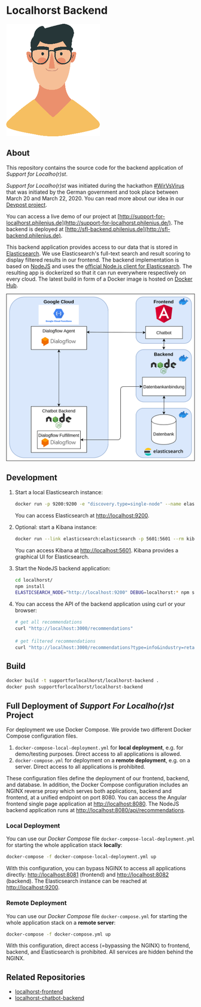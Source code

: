# Localhorst Backend

![](horst.png)

## About

This repository contains the source code for the backend application of _Support for Localho(r)st_.

_Support for Localho(r)st_ was initiated during the hackathon [#WirVsVirus](https://www.bundesregierung.de/breg-de/themen/coronavirus/wir-vs-virus-1731968) that was initiated by the German government and took place between March 20 and March 22, 2020. You can read more about our idea in our [Devpost project](https://devpost.com/software/1_016_a_lokale_unternehmen_support_your_localho-r-st).

You can access a live demo of our project at [http://support-for-localhorst.philenius.de](http://support-for-localhorst.philenius.de/). The backend is deployed at [http://sfl-backend.philenius.de](http://sfl-backend.philenius.de).

This backend application provides access to our data that is stored in [Elasticsearch](https://www.elastic.co/elasticsearch/). We use Elasticsearch's full-text search and result scoring to display filtered results in our frontend. The backend implementation is based on [NodeJS](https://nodejs.org/en/) and uses the [official Node.js client for Elasticsearch](https://github.com/elastic/elasticsearch-js). The resulting app is dockerized so that it can run everywhere respectively on every cloud. The latest build in form of a Docker image is hosted on [Docker Hub](https://hub.docker.com/repository/docker/supportforlocalhorst/localhorst-backend).

![](architecture.png)

## Development

1. Start a local Elasticsearch instance:
   ```bash
   docker run -p 9200:9200 -e "discovery.type=single-node" --name elasticsearch --rm docker.elastic.co/elasticsearch/elasticsearch:7.6.1
   ```
   You can access Elasticsearch at [http://localhost:9200](http://localhost:9200).

2. Optional: start a Kibana instance:
   ```bash
   docker run --link elasticsearch:elasticsearch -p 5601:5601 --rm kibana:7.6.1
   ```
   You can access Kibana at [http://localhost:5601](http://localhost:5601). Kibana provides a graphical UI for Elasticsearch.

3. Start the NodeJS backend application:
   ```bash
   cd localhorst/
   npm install
   ELASTICSEARCH_NODE="http://localhost:9200" DEBUG=localhorst:* npm start
   ```

4. You can access the API of the backend application using curl or your browser:

   ```bash
   # get all recommendations
   curl "http://localhost:3000/recommendations"
   
   # get filtered recommendations
   curl "http://localhost:3000/recommendations?type=info&industry=retail&text=kredit&category=financial"
   ```

## Build

```bash
docker build -t supportforlocalhorst/localhorst-backend .
docker push supportforlocalhorst/localhorst-backend
```

## Full Deployment of _Support For Localho(r)st_ Project

For deployment we use Docker Compose. We provide two different Docker Compose configuration files.

1. `docker-compose-local-deployment.yml` for **local deployment**, e.g. for demo/testing purposes. Direct access to all applications is allowed.
2. `docker-compose.yml` for deployment on a **remote deployment**, e.g. on a server. Direct access to all applications is prohibited.

These configuration files define the deployment of our frontend, backend, and database. In addition, the Docker Compose configuration includes an NGINX reverse proxy which serves both applications, backend and frontend, at a unified endpoint on port 8080. You can access the Angular frontend single page application at [http://localhost:8080](http://localhost:8080). The NodeJS backend application runs at [http://localhost:8080/api/recommendations](http://localhost:8080/api/recommendations).

### Local Deployment

You can use our _Docker Compose_ file `docker-compose-local-deployment.yml` for starting the whole application stack **locally**:

```bash
docker-compose -f docker-compose-local-deployment.yml up
```

With this configuration, you can bypass NGINX to access all applications directly: [http://localhost:8081](http://localhost:8081) (frontend) and [http://localhost:8082](http://localhost:8082) (backend). The Elasticsearch instance can be reached at [http://localhost:9200](http://localhost:9200).

### Remote Deployment

You can use our _Docker Compose_ file `docker-compose.yml` for starting the whole application stack on a **remote server**:

```bash
docker-compose -f docker-compose.yml up
```

With this configuration, direct access (=bypassing the NGINX) to frontend, backend, and Elasticsearch is prohibited. All services are hidden behind the NGINX.

## Related Repositories

- [localhorst-frontend](https://github.com/Social-Developers-Club/localhorst-frontend)
- [localhorst-chatbot-backend](https://github.com/Social-Developers-Club/localhorst-chatbot-backend)
